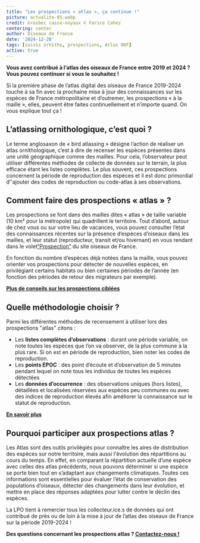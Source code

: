 ```yaml
--- 
title: "Les prospections « atlas », ça continue !"
picture: actualite-85.webp
credit: Grosbec casse-noyaux © Farice Cahez
centering: center
author: Oiseaux de France
date: '2024-12-20'
tags: [suivis ornitho, prospections, Atlas ODF]
active: true
---
```


**Vous avez contribué à l’atlas des oiseaux de France entre 2019 et 2024 ? Vous pouvez continuer si vous le souhaitez !**

Si la première phase de l’atlas digital des oiseaux de France 2019-2024 touche à sa fin avec la prochaine mise à jour des connaissances sur les espèces de France métropolitaine et d’outremer, les prospections « à la maille », elles, peuvent être faites continuellement et n’importe quand. On vous explique tout ça ! 

## L’atlassing ornithologique, c’est quoi ? 

Le terme anglosaxon de « bird atlassing » désigne l’action de réaliser un atlas ornithologique, c’est à dire de recenser les espèces présentes dans une unité géographique comme des mailles. Pour cela, l’observateur peut utiliser différentes méthodes de collecte de données sur le terrain, la plus efficace étant les listes complètes. Le plus souvent, ces prospections concernent la période de reproduction des espèces et il est donc primordial d’'ajouter des codes de reproduction ou code-atlas à ses observations.

## Comment faire des prospections « atlas » ?

Les prospections se font dans des mailles dites « atlas » de taille variable (10 km² pour la métropole) qui quadrillent le territoire. 
Tout d’abord, autour de chez vous ou sur votre lieu de vacances, vous pouvez consulter l’état des connaissances récentes sur la présence d’espèces d’oiseaux dans les mailles, et leur statut (reproducteur, transit et/ou hivernant) en vous rendant dans le volet[“Prospection”](https://oiseauxdefrance.org/prospecting) du site oiseaux de France. 

En fonction du nombre d’espèces déjà notées dans la maille, vous pouvez orienter vos prospections pour détecter de nouvelles espèces, en privilégiant certains habitats ou bien certaines périodes de l’année (en fonction des périodes de retour des migrateurs par exemple).

**[Plus de conseils sur les prospections ciblées](https://oiseauxdefrance.org/news/actualite-66)**

## Quelle méthodologie choisir ? 

Parmi les différentes méthodes de recensement à utiliser lors des prospections "atlas" citons : 
- Les **listes complètes d’observations** : durant une période variable, on note toutes les espèces que l’on va observer, de la plus commune à la plus rare. Si on est en période de reproduction, bien noter les codes de reproduction.
- Les **points EPOC** : des point d’écoute et d’observation de 5 minutes pendant lequel on note tous les individus de toutes les espèces détectées
- Les **données d’occurrence** : des observations uniques (hors listes), détaillées et localisées réservées aux espèces peu communes ou avec des indices de reproduction élevés afin améliorer la connaissance sur le statut de reproduction. 

**[En savoir plus](https://oiseauxdefrance.org/get-involved)**

## Pourquoi participer aux prospections atlas ?

Les Atlas sont des outils privilégiés pour connaître les aires de distribution des espèces sur notre territoire, mais aussi l'évolution des répartitions au cours du temps. En effet, en comparant la répartition actuelle d’une espèce avec celles des atlas précédents, nous pouvons déterminer si une espèce se porte bien tout en s’adaptant aux changements climatiques. Toutes ces informations sont essentielles pour évaluer l’état de conservation des populations d’oiseaux, détecter des changements dans leur évolution, et mettre en place des réponses adaptées pour lutter contre le déclin des espèces. 

La LPO tient à remercier tous les collecteur.ice.s de données qui ont contribué de près ou de loin à la mise à jour de l’atlas des oiseaux de France sur la période 2019-2024 ! 

**Des questions concernant les prospections atlas ? [Contactez-nous !](mailto:oiseauxdefrance@lpo.fr)** 
